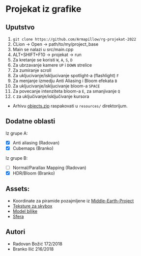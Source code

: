 # Projekat iz grafike

## Uputstvo
1. `git clone https://github.com/Armapillow/rg-projekat-2022`
2. CLion -> Open -> path/to/my/project_base
3. Main se nalazi u src/main.cpp
4. ALT+SHIFT+F10 -> projekat -> run
5. Za kretanje se koristi `W`, `A`, `S`, `D`
6. Za ubrzavanje kamere `UP` i `DOWN` strelice
7. Za zumiranje scroll
8. Za ukljucivanje/iskljucivanje spotlight-a (flashlight) `F`
9. Za menjanje izmedju Anti Aliasing i Bloom efekata `B`
10. Za ukljucivanje/iskljucivanje bloom-a `SPACE`
11. Za povecanje intenziteta bloom-a `E`, za smanjivanje `Q`
12. `C` za uključivanje/isključivanje kursora

* Arhivu [objects.zip](https://drive.google.com/file/d/1qHIkjWMSXUBQ2YnIVI8RuIWmUwzyREgg/view?usp=sharing) raspakovati u `resources/` direktorijum.

## Dodatne oblasti

Iz grupe A:
- [x] Anti aliasing (Radovan)
- [x] Cubemaps (Branko)

Iz grupe B:
- [ ] Normal/Parallax Mapping (Radovan)
- [x] HDR/Bloom (Branko)

## Assets:

* Koordinate za piramide pozajmljene iz
  [Middle-Earth-Project](https://github.com/matf-rg-2020-showcase/Middle-Earth-Project/blob/main/src/main.cpp#L146)
* [Teksture za skybox](https://www.flickr.com/photos/gadl/393474308/)
* [Model biljke](https://sketchfab.com/3d-models/azalea-fae7c1ccc8d9405f859e4920787c1c08)
* [Sfera](https://sketchfab.com/3d-models/xxr-sphere-121319-7928b72a80d341cdae1d0b7cb09988bd)


## Autori

* Radovan Božić 172/2018
* Branko Ilić   216/2018
